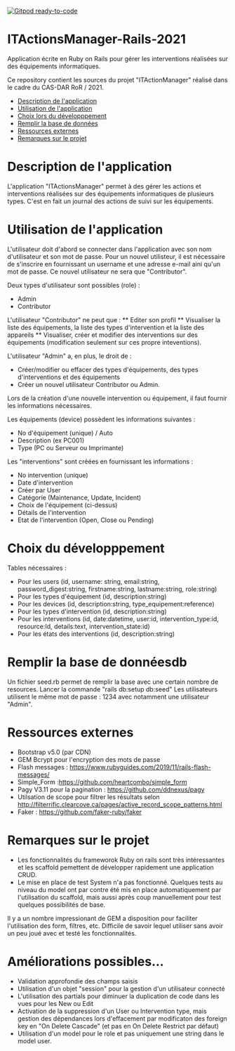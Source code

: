 [![Gitpod ready-to-code](https://img.shields.io/badge/Gitpod-ready--to--code-blue?logo=gitpod)](https://gitpod.io/#https://github.com/jefschaerz/ITActionsManager-Rails-2021.git)

# ITActionsManager-Rails-2021
Application écrite en Ruby on Rails pour gérer les interventions réalisées sur des équipements informatiques.

<a name="top"></a>
Ce repository contient les sources du projet "ITActionManager" réalisé dans le cadre du CAS-DAR RoR / 2021.

- [Description de l'application](#description-application)
- [Utilisation de l'application](#utilisation-application)
- [Choix lors du développpement](#choix-developpement)
- [Remplir la base de données](#remplir-db)
- [Ressources externes](#ressources-externes)
- [Remarques sur le projet](#remarques-projet)

<a name="description-application"></a>
# Description de l'application
L'application "ITActionsManager" permet à des gérer les actions et interventions réalisées sur des équipements informatiques de plusieurs types. 
C'est en fait un journal des actions de suivi sur les équipements.

<a name="utilisation-application"></a>
# Utilisation de l'application
L'utilisateur doit d'abord se connecter dans l'application avec son nom d'utilisateur et son mot de passe. 
Pour un nouvel utilisteur, il est nécessaire de s'inscrire en fournissant un username et une adresse e-mail aini qu'un mot de passe.
Ce nouvel utilisateur ne sera que "Contributor".

Deux types d'utilisateur sont possibles (role) :
* Admin
* Contributor 

L'utilisateur "Contributor" ne peut que :
** Editer son profil
** Visualiser la liste des équipements, la liste des types d'intervention et la liste des appareils
** Visualiser, créer et modifier des interventions sur des équipements (modification seulement sur ces propre inteventions).

L'utilisateur "Admin" a, en plus, le droit de  :
* Créer/modifier ou effacer des types d'équipements, des types d'interventions et des équipements
* Créer un nouvel utilisateur Contributor ou Admin.

Lors de la création d'une nouvelle intervention ou équipement, il faut fournir les informations nécessaires.

Les équipements (device) possèdent les informations suivantes :
* No d'équipement (unique) / Auto
* Description (ex PC001)
* Type (PC ou Serveur ou Imprimante)

Les "interventions" sont créées en fournissant les informations :
* No intervention (unique)
* Date d'intervention
* Créer par User
* Catégorie (Maintenance, Update, Incident)
* Choix de l'équipement (ci-dessus)
* Détails de l'intervention
* Etat de l'intervention (Open, Close ou Pending)

<a name="choix-developpementn"></a>
# Choix du développpement
Tables nécessaires :
* Pour les users (id, username: string, email:string, password_digest:string, firstname:string, lastname:string, role:string)
* Pour les types d'équipement (id, description:string)
* Pour les devices (id, description:string, type_equipement:reference)
* Pour les types d'intervention (id, description:string)
* Pour les interventions (id, date:datetime, user:id, intervention_type:id, resource:Id, details:text, intervention_state:id)
* Pour les états des interventions (id, description:string)

<a name="remplir-db"></a>
# Remplir la base de donnéesdb
Un fichier seed.rb permet de remplir la base avec une certain nombre de resources.
Lancer la commande "rails db:setup db:seed"
Les utilisateurs utilisent le même mot de passe : 1234 avec notamment une utilisateur "Admin".

<a name="ressources-externes"></a>
# Ressources externes
* Bootstrap v5.0 (par CDN) 
* GEM Bcrypt pour l'encryption des mots de passe
* Flash messages : https://www.rubyguides.com/2019/11/rails-flash-messages/
* Simple_Form :https://github.com/heartcombo/simple_form
* Pagy V3.11 pour la pagination : https://github.com/ddnexus/pagy
* Utilsation de scope pour filtrer les résultats selon http://filterrific.clearcove.ca/pages/active_record_scope_patterns.html
* Faker : https://github.com/faker-ruby/faker

<a name="remarques-projet"></a>
# Remarques sur le projet
* Les fonctionnalités du frameworok Ruby on rails sont très intéressantes et les scaffold pemettent de développer rapidement une application CRUD.
* Le mise en place de test System n'a pas fonctionné. Quelques tests au niveau du model ont par contre été mis en place automatiquement par l'utilisation du scaffold,
mais aussi après coup manuellement pour test quelques possibilités de base.

Il y a un nombre impressionant de GEM a disposition pour faciliter l'utilisation des form, filtres, etc.
Difficile de savoir lequel utiliser sans avoir un peu joué avec et testé les fonctionnalités.

<a name="Améliorations possibles"></a>
# Améliorations possibles...
* Validation approfondie des champs saisis 
* Utilisation d'un objet "session" pour la gestion d'un utilisateur connecté
* L'utilisation des partials pour diminuer la duplication de code dans les vues pour les New ou Edit
* Activation de la suppression d'un User ou Intervention type, mais gestion des dépendances lors d'effacement par modificaton des foreign key en "On Delete Cascade" (et pas en On Delete Restrict par défaut)
* Utilisation d'un model pour le role et pas uniquement une string dans le model user.